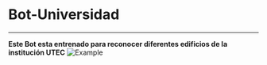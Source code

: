 # Bot-Universidad
***
**Este Bot esta entrenado para reconocer diferentes edificios de la institución UTEC**
![Example](https://github.com/MariaDelCarmenHernandezDiaz/Bot-Universidad/blob/master/Evidence.jpg "Edificio J")

